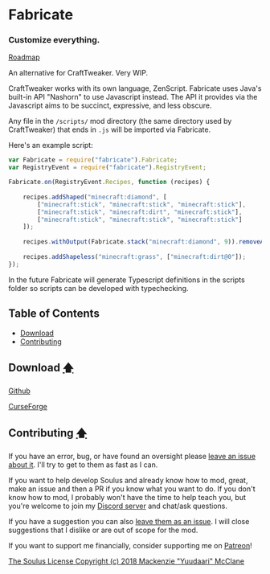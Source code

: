 # Fabricate

### Customize everything.

[Roadmap](https://trello.com/b/8ha3jHEQ/fabricate)


An alternative for CraftTweaker. Very WIP.

CraftTweaker works with its own language, ZenScript. Fabricate uses Java's built-in API "Nashorn" to use Javascript instead. The API it provides via the Javascript aims to be succinct, expressive, and less obscure.

Any file in the `/scripts/` mod directory (the same directory used by CraftTweaker) that ends in `.js` will be imported via Fabricate. 

Here's an example script:

```js
var Fabricate = require("fabricate").Fabricate;
var RegistryEvent = require("fabricate").RegistryEvent;

Fabricate.on(RegistryEvent.Recipes, function (recipes) {
	
    recipes.addShaped("minecraft:diamond", [
        ["minecraft:stick", "minecraft:stick", "minecraft:stick"],
        ["minecraft:stick", "minecraft:dirt", "minecraft:stick"],
        ["minecraft:stick", "minecraft:stick", "minecraft:stick"]
	]);
	
	recipes.withOutput(Fabricate.stack("minecraft:diamond", 9)).removeAll();
	
    recipes.addShapeless("minecraft:grass", ["minecraft:dirt@0"]);
});
```

In the future Fabricate will generate Typescript definitions in the scripts folder so scripts can be developed with typechecking.


## Table of Contents
- [Download](#download-)
- [Contributing](#contributing-)



## Download [🡅](#table-of-contents)

[Github](https://github.com/Yuudaari/fabricate/releases/latest)

[CurseForge](https://minecraft.curseforge.com/projects/fabricate)




## Contributing [🡅](#table-of-contents)

If you have an error, bug, or have found an oversight please [leave an issue about it](https://github.com/Yuudaari/fabricate/issues). I'll try to get to them as fast as I can.

If you want to help develop Soulus and already know how to mod, great, make an issue and then a PR if you know what you want to do. If you don't know how to mod, I probably won't have the time to help teach you, but you're welcome to join my [Discord server](https://discord.gg/fwvBfus) and chat/ask questions.

If you have a suggestion you can also [leave them as an issue](https://github.com/Yuudaari/fabricate/issues). I will close suggestions that I dislike or are out of scope for the mod.

If you want to support me financially, consider supporting me on [Patreon](https://www.patreon.com/yuudaari)!

[The Soulus License Copyright (c) 2018 Mackenzie "Yuudaari" McClane](./LICENSE.md)
